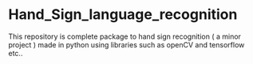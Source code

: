 # Hand_Sign_language_recognition
 This repository is complete package to hand sign recognition ( a minor project ) made in python using libraries such as openCV and tensorflow etc..
